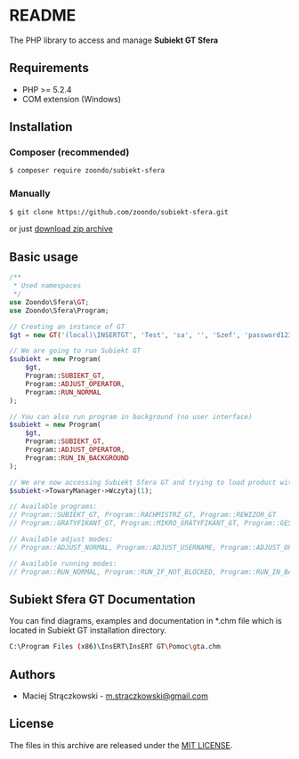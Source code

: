 # README

The PHP library to access and manage **Subiekt GT Sfera**

## Requirements

- PHP >= 5.2.4
- COM extension (Windows)

## Installation

### Composer (recommended)

```bash
$ composer require zoondo/subiekt-sfera
```

### Manually

```bash
$ git clone https://github.com/zoondo/subiekt-sfera.git
```

or just [download zip archive](https://github.com/zoondo/subiekt-sfera/archive/master.zip)

## Basic usage

```php
/**
 * Used namespaces
 */
use Zoondo\Sfera\GT;
use Zoondo\Sfera\Program;

// Creating an instance of GT
$gt = new GT('(local)\INSERTGT', 'Test', 'sa', '', 'Szef', 'password123');

// We are going to run Subiekt GT
$subiekt = new Program(
    $gt, 
    Program::SUBIEKT_GT, 
    Program::ADJUST_OPERATOR, 
    Program::RUN_NORMAL
);

// You can also run program in background (no user interface)
$subiekt = new Program(
    $gt, 
    Program::SUBIEKT_GT, 
    Program::ADJUST_OPERATOR, 
    Program::RUN_IN_BACKGROUND
);

// We are now accessing Subiekt Sfera GT and trying to load product with id 1
$subiekt->TowaryManager->Wczytaj(1);

// Available programs:
// Program::SUBIEKT_GT, Program::RACHMISTRZ_GT, Program::REWIZOR_GT
// Program::GRATYFIKANT_GT, Program::MIKRO_GRATYFIKANT_GT, Program::GESTOR_GT, 

// Available adjust modes:
// Program::ADJUST_NORMAL, Program::ADJUST_USERNAME, Program::ADJUST_OPERATOR

// Available running modes:
// Program::RUN_NORMAL, Program::RUN_IF_NOT_BLOCKED, Program::RUN_IN_BACKGROUND
```

## Subiekt Sfera GT Documentation

You can find diagrams, examples and documentation in *.chm file which is
located in Subiekt GT installation directory.

```bash
C:\Program Files (x86)\InsERT\InsERT GT\Pomoc\gta.chm
```

## Authors

- Maciej Strączkowski - <m.straczkowski@gmail.com>

## License

The files in this archive are released under the [MIT LICENSE](LICENSE).
